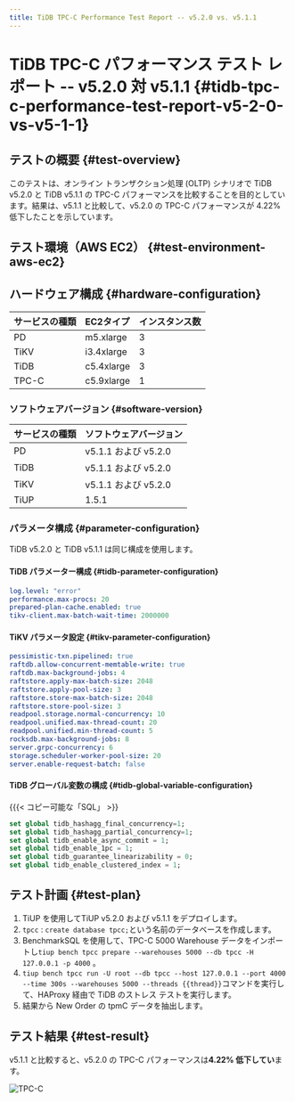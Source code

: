 ```yaml
---
title: TiDB TPC-C Performance Test Report -- v5.2.0 vs. v5.1.1
---
```


# TiDB TPC-C パフォーマンス テスト レポート -- v5.2.0 対 v5.1.1 {#tidb-tpc-c-performance-test-report-v5-2-0-vs-v5-1-1}

## テストの概要 {#test-overview}

このテストは、オンライン トランザクション処理 (OLTP) シナリオで TiDB v5.2.0 と TiDB v5.1.1 の TPC-C パフォーマンスを比較することを目的としています。結果は、v5.1.1 と比較して、v5.2.0 の TPC-C パフォーマンスが 4.22% 低下したことを示しています。

## テスト環境（AWS EC2） {#test-environment-aws-ec2}

## ハードウェア構成 {#hardware-configuration}

| サービスの種類 | EC2タイプ     | インスタンス数 |
| :------ | :--------- | :------ |
| PD      | m5.xlarge  | 3       |
| TiKV    | i3.4xlarge | 3       |
| TiDB    | c5.4xlarge | 3       |
| TPC-C   | c5.9xlarge | 1       |

### ソフトウェアバージョン {#software-version}

| サービスの種類 | ソフトウェアバージョン       |
| :------ | :---------------- |
| PD      | v5.1.1 および v5.2.0 |
| TiDB    | v5.1.1 および v5.2.0 |
| TiKV    | v5.1.1 および v5.2.0 |
| TiUP    | 1.5.1             |

### パラメータ構成 {#parameter-configuration}

TiDB v5.2.0 と TiDB v5.1.1 は同じ構成を使用します。

#### TiDB パラメーター構成 {#tidb-parameter-configuration}


```yaml
log.level: "error"
performance.max-procs: 20
prepared-plan-cache.enabled: true
tikv-client.max-batch-wait-time: 2000000
```

#### TiKV パラメータ設定 {#tikv-parameter-configuration}


```yaml
pessimistic-txn.pipelined: true
raftdb.allow-concurrent-memtable-write: true
raftdb.max-background-jobs: 4
raftstore.apply-max-batch-size: 2048
raftstore.apply-pool-size: 3
raftstore.store-max-batch-size: 2048
raftstore.store-pool-size: 3
readpool.storage.normal-concurrency: 10
readpool.unified.max-thread-count: 20
readpool.unified.min-thread-count: 5
rocksdb.max-background-jobs: 8
server.grpc-concurrency: 6
storage.scheduler-worker-pool-size: 20
server.enable-request-batch: false
```

#### TiDB グローバル変数の構成 {#tidb-global-variable-configuration}

{{{&lt; コピー可能な「SQL」 &gt;}}

```sql
set global tidb_hashagg_final_concurrency=1;
set global tidb_hashagg_partial_concurrency=1;
set global tidb_enable_async_commit = 1;
set global tidb_enable_1pc = 1;
set global tidb_guarantee_linearizability = 0;
set global tidb_enable_clustered_index = 1;
```

## テスト計画 {#test-plan}

1.  TiUP を使用してTiUP v5.2.0 および v5.1.1 をデプロイします。
2.  `tpcc` : `create database tpcc;`という名前のデータベースを作成します。
3.  BenchmarkSQL を使用して、TPC-C 5000 Warehouse データをインポートし`tiup bench tpcc prepare --warehouses 5000 --db tpcc -H 127.0.0.1 -p 4000` 。
4.  `tiup bench tpcc run -U root --db tpcc --host 127.0.0.1 --port 4000 --time 300s --warehouses 5000 --threads {{thread}}`コマンドを実行して、HAProxy 経由で TiDB のストレス テストを実行します。
5.  結果から New Order の tpmC データを抽出します。

## テスト結果 {#test-result}

v5.1.1 と比較すると、v5.2.0 の TPC-C パフォーマンスは**4.22% 低下してい**ます。

![TPC-C](https://download.pingcap.com/images/docs/tpcc_v511_vs_v520.png)
